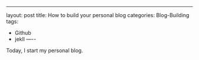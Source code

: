 ---
layout: post
title: How to build your personal blog
categories: Blog-Building
tags:
- Github
- jekll
—--

Today, I start my personal blog.
